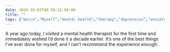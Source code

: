 ```yaml
---
date: 2020-10-03T08:50:12-04:00
title: ""
tags: ["micro","Myself","mental health","therapy","depression","anxiety"]
---
```

A year ago today, I visited a mental health therapist for the first time and immediately wished I’d done it a decade earlier. It’s one of the best things I’ve ever done for myself, and I can’t recommend the experience enough.

